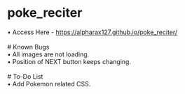 # poke_reciter
• Access Here - https://alpharax127.github.io/poke_reciter/
<br>
<br> # Known Bugs
<br> • All images are not loading.
<br> • Position of NEXT button keeps changing.
<br>
<br> # To-Do List
<br> • Add Pokemon related CSS.
